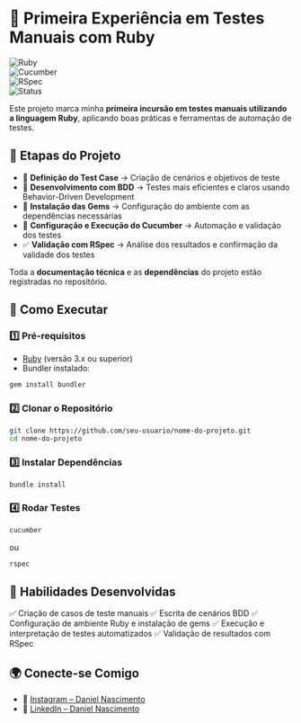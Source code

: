# 🧪 Primeira Experiência em Testes Manuais com Ruby  

![Ruby](https://img.shields.io/badge/Ruby-3.x-red?style=flat-square&logo=ruby)  
![Cucumber](https://img.shields.io/badge/Cucumber-BDD-success?style=flat-square&logo=cucumber)  
![RSpec](https://img.shields.io/badge/RSpec-Testing-blue?style=flat-square)  
![Status](https://img.shields.io/badge/status-em%20desenvolvimento-yellow?style=flat-square)  

Este projeto marca minha **primeira incursão em testes manuais utilizando a linguagem Ruby**, aplicando boas práticas e ferramentas de automação de testes.  

## 🚀 Etapas do Projeto  
- 🧾 **Definição do Test Case** → Criação de cenários e objetivos de teste  
- 🥒 **Desenvolvimento com BDD** → Testes mais eficientes e claros usando Behavior-Driven Development  
- 💎 **Instalação das Gems** → Configuração do ambiente com as dependências necessárias  
- 🏃 **Configuração e Execução do Cucumber** → Automação e validação dos testes  
- ✅ **Validação com RSpec** → Análise dos resultados e confirmação da validade dos testes  

Toda a **documentação técnica** e as **dependências** do projeto estão registradas no repositório.  

## 🔧 Como Executar  

### 1️⃣ Pré-requisitos  
- [Ruby](https://www.ruby-lang.org/) (versão 3.x ou superior)  
- Bundler instalado:  
```bash
gem install bundler
````

### 2️⃣ Clonar o Repositório

```bash
git clone https://github.com/seu-usuario/nome-do-projeto.git
cd nome-do-projeto
```

### 3️⃣ Instalar Dependências

```bash
bundle install
```

### 4️⃣ Rodar Testes

```bash
cucumber
```

ou

```bash
rspec
```

## 📌 Habilidades Desenvolvidas

✅ Criação de casos de teste manuais
✅ Escrita de cenários BDD
✅ Configuração de ambiente Ruby e instalação de gems
✅ Execução e interpretação de testes automatizados
✅ Validação de resultados com RSpec

## 🌍 Conecte-se Comigo

* 📸 [Instagram – Daniel Nascimento](https://www.instagram.com/danthedev11/)
* 💼 [LinkedIn – Daniel Nascimento](https://www.linkedin.com/in/daniel-nascimento-2729941a8/)
